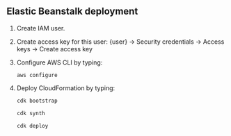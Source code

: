 ## Elastic Beanstalk deployment

1. Create IAM user.

2. Create access key for this user:
   {user} -> Security credentials -> Access keys -> Create access key

3. Configure AWS CLI by typing:
   ```bath
   aws configure
   ```

4. Deploy CloudFormation by typing:
   ```bash
   cdk bootstrap
   ```
   ```bash
   cdk synth
   ```
   ```bash
   cdk deploy
   ```